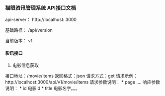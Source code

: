 ### 猫眼资讯管理系统 API接口文档

api-server： http://localhost: 3000

基础路径： /api/version

当前版本： v1

#### 影讯接口

1. 电影信息获取

接口地址：/movie/items
返回格式：json
请求方式：get
请求示例：http://localhost:3000/api/v1/movie/items
请求参数说明：
    * page ....
响应参数说明：
    * id 电影id
    * title 电影名字。。。